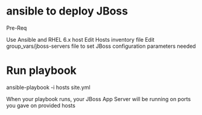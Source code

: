 # ansible to deploy JBoss

Pre-Req

Use Ansible and RHEL 6.x host
Edit Hosts inventory file
Edit group_vars/jboss-servers file to set JBoss configuration parameters needed

# Run playbook

ansible-playbook -i hosts site.yml

When your playbook runs, your JBoss App Server will be running on ports you gave on provided hosts

